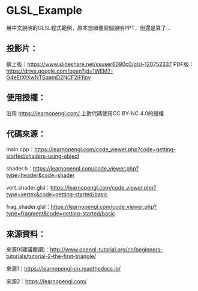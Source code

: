 # GLSL_Example
用中文說明的GLSL程式範例，原本想順便寫個說明PPT，但還是算了...

## 投影片：
線上版：https://www.slideshare.net/ssuser6090c0/glsl-120752337
PDF版：https://drive.google.com/open?id=1WEM7-G4eEtXtXwNTSqamD2NCF2iFfjov

## 使用授權：
沿用 https://learnopengl.com/ 上對代碼使用CC BY-NC 4.0的授權

## 代碼來源：
main.cpp：https://learnopengl.com/code_viewer.php?code=getting-started/shaders-using-object

shader.h：https://learnopengl.com/code_viewer.php?type=header&code=shader

vert_shader.glsl：https://learnopengl.com/code_viewer.php?type=vertex&code=getting-started/basic

frag_shader.glsl：https://learnopengl.com/code_viewer.php?type=fragment&code=getting-started/basic


## 來源資料：
來源0(建議閱讀)：http://www.opengl-tutorial.org/cn/beginners-tutorials/tutorial-2-the-first-triangle/

來源1：https://learnopengl-cn.readthedocs.io/

來源2：https://learnopengl.com/
